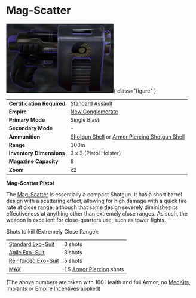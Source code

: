 # Mag-Scatter

![Mag-Scatter](../images/Mag-Scatter.jpg){ class="figure" }

|                            |                                                                                                                                  |
| -------------------------- | -------------------------------------------------------------------------------------------------------------------------------- |
| **Certification Required** | [Standard Assault](../certifications/Standard_Assault.md)                                                                        |
| **Empire**                 | [New Conglomerate](../factions/New_Conglomerate.md)                                                                                   |
| **Primary Mode**           | Single Blast                                                                                                                     |
| **Secondary Mode**         | \-                                                                                                                               |
| **Ammunition**             | [Shotgun Shell](../ammunition/Shotgun_Shell.md) or [Armor Piercing Shotgun Shell](../ammunition/Armor_Piercing_Shotgun_Shell.md) |
| **Range**                  | 100m                                                                                                                             |
| **Inventory Dimensions**   | 3 x 3 (Pistol Holster)                                                                                                           |
| **Magazine Capacity**      | 8                                                                                                                                |
| **Zoom**                   | x2                                                                                                                               |

**Mag-Scatter Pistol**

The [Mag-Scatter](Mag-Scatter.md) is essentially a compact Shotgun. It has a
short barrel design with a scattering effect, allowing for high damage with a
quick fire rate at close range, although that same design severely diminishes
its effectiveness at anything other than extremely close ranges. As such, the
weapon is excellent for close-quarters use, such as tower fights.

Shots to kill (Extremely Close Range):

|                                                        |                                                             |
| ------------------------------------------------------ | ----------------------------------------------------------- |
| [Standard Exo-Suit](../armor/Standard_Exo-Suit.md)     | 3 shots                                                     |
| [Agile Exo-Suit](../armor/Agile_Exo-Suit.md)           | 3 shots                                                     |
| [Reinforced Exo-Suit](../armor/Reinforced_Exo-Suit.md) | 5 shots                                                     |
| [MAX](../armor/Mechanized_Assault_Exo-Suit.md)         | 15 [Armor Piercing](../terminology/Armor_Piercing.md) shots |

(The above numbers are taken with 100 Health and full Armor; no
[MedKits](../items/MedKit.md), [Implants](../implants/index.md) or
[Empire Incentives](../terminology/Empire_Incentives.md) applied)
